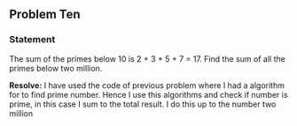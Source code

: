 ## Problem Ten

### Statement

The sum of the primes below 10 is 2 + 3 + 5 + 7 = 17.
Find the sum of all the primes below two million.

**Resolve:**
I have used the code of previous problem where I had a algorithm for to find prime number. Hence I use this algorithms and check if number is prime, in this case I sum to the total result. I do this up to the number two million
